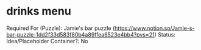 # drinks menu

Required For (Puzzle): Jamie's bar puzzle (https://www.notion.so/Jamie-s-bar-puzzle-1dd2f33d583f80b4a89ffea6523e4bb4?pvs=21)
Status: Idea/Placeholder
Container?: No